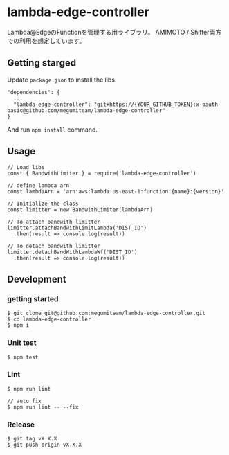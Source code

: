 # lambda-edge-controller
Lambda@EdgeのFunctionを管理する用ライブラリ。
AMIMOTO / Shifter両方での利用を想定しています。

## Getting starged

Update `package.json` to install the libs.

```
"dependencies": {
  ...
  "lambda-edge-controller": "git+https://{YOUR_GITHUB_TOKEN}:x-oauth-basic@github.com/megumiteam/lambda-edge-controller"
}
```

And run `npm install` command.


## Usage

```
// Load libs
const { BandwithLimiter } = require('lambda-edge-controller')

// define lambda arn
const lambdaArn = 'arn:aws:lambda:us-east-1:function:{name}:{version}'

// Initialize the class
const limitter = new BandwithLimiter(lambdaArn)

// To attach bandwith limitter
limitter.attachBandwithLimitLambda('DIST_ID')
  .then(result => console.log(result))

// To detach bandwith limitter
limitter.detachBandWithLambdaWf('DIST_ID')
  .then(result => console.log(result))

```

## Development

### getting started

```
$ git clone git@github.com:megumiteam/lambda-edge-controller.git
$ cd lambda-edge-controller
$ npm i
```

### Unit test

```
$ npm test
```

### Lint

```
$ npm run lint

// auto fix
$ npm run lint -- --fix
```

### Release

```
$ git tag vX.X.X
$ git push origin vX.X.X
```
